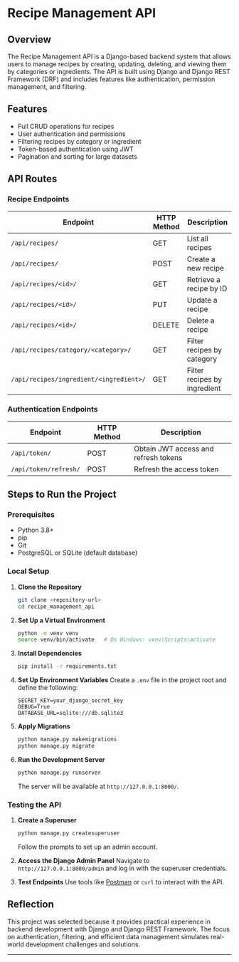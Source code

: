 # Recipe Management API

## Overview
The Recipe Management API is a Django-based backend system that allows users to manage recipes by creating, updating, deleting, and viewing them by categories or ingredients. The API is built using Django and Django REST Framework (DRF) and includes features like authentication, permission management, and filtering.

## Features
- Full CRUD operations for recipes
- User authentication and permissions
- Filtering recipes by category or ingredient
- Token-based authentication using JWT
- Pagination and sorting for large datasets

## API Routes
### Recipe Endpoints
| Endpoint                              | HTTP Method | Description                         |
|---------------------------------------|-------------|-------------------------------------|
| `/api/recipes/`                       | GET         | List all recipes                   |
| `/api/recipes/`                       | POST        | Create a new recipe                |
| `/api/recipes/<id>/`                  | GET         | Retrieve a recipe by ID            |
| `/api/recipes/<id>/`                  | PUT         | Update a recipe                    |
| `/api/recipes/<id>/`                  | DELETE      | Delete a recipe                    |
| `/api/recipes/category/<category>/`   | GET         | Filter recipes by category         |
| `/api/recipes/ingredient/<ingredient>/`| GET         | Filter recipes by ingredient        |

### Authentication Endpoints
| Endpoint          | HTTP Method | Description                         |
|-------------------|-------------|-------------------------------------|
| `/api/token/`     | POST        | Obtain JWT access and refresh tokens |
| `/api/token/refresh/` | POST   | Refresh the access token            |

## Steps to Run the Project

### Prerequisites
- Python 3.8+
- pip
- Git
- PostgreSQL or SQLite (default database)

### Local Setup
1. **Clone the Repository**
   ```bash
   git clone <repository-url>
   cd recipe_management_api
   ```

2. **Set Up a Virtual Environment**
   ```bash
   python -m venv venv
   source venv/bin/activate   # On Windows: venv\Scripts\activate
   ```

3. **Install Dependencies**
   ```bash
   pip install -r requirements.txt
   ```

4. **Set Up Environment Variables**
   Create a `.env` file in the project root and define the following:
   ```env
   SECRET_KEY=your_django_secret_key
   DEBUG=True
   DATABASE_URL=sqlite:///db.sqlite3
   ```

5. **Apply Migrations**
   ```bash
   python manage.py makemigrations
   python manage.py migrate
   ```

6. **Run the Development Server**
   ```bash
   python manage.py runserver
   ```
   The server will be available at `http://127.0.0.1:8000/`.

### Testing the API
1. **Create a Superuser**
   ```bash
   python manage.py createsuperuser
   ```
   Follow the prompts to set up an admin account.

2. **Access the Django Admin Panel**
   Navigate to `http://127.0.0.1:8000/admin` and log in with the superuser credentials.

3. **Test Endpoints**
   Use tools like [Postman](https://www.postman.com/) or `curl` to interact with the API.



## Reflection
This project was selected because it provides practical experience in backend development with Django and Django REST Framework. The focus on authentication, filtering, and efficient data management simulates real-world development challenges and solutions.

---



